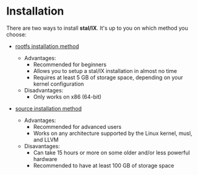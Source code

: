 # Installation

There are two ways to install **stal/IX**. It's up to you on which method you choose:

* [rootfs installation method](INSTALL_ROOTFS.md)
  * Advantages:
    * Recommended for beginners
    * Allows you to setup a stal/IX installation in almost no time
    * Requires at least 5 GB of storage space, depending on your kernel configuration
  * Disadvantages:
    * Only works on x86 (64-bit)

* [source installation method](INSTALL_SOURCE.md)
  * Advantages:
    * Recommended for advanced users
    * Works on any architecture supported by the Linux kernel, musl, and LLVM
  * Disavantages:
    * Can take 15 hours or more on some older and/or less powerful hardware
    * Recommended to have at least 100 GB of storage space
